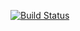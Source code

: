 [![Build Status](https://travis-ci.com/morahman97/CSE-110-Lab-5.svg?branch=master)](https://travis-ci.com/morahman97/CSE-110-Lab-5)
